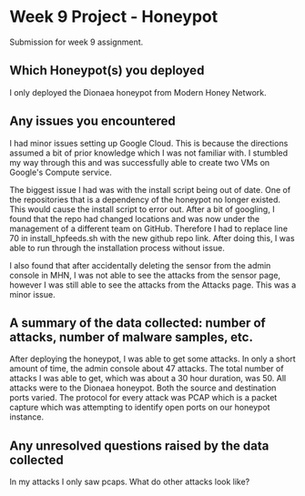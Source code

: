 # Week 9 Project - Honeypot
Submission for week 9 assignment.

## Which Honeypot(s) you deployed
I only deployed the Dionaea honeypot from Modern Honey Network.

## Any issues you encountered
I had minor issues setting up Google Cloud. This is because the directions assumed a bit of prior knowledge which I was not familiar with. I stumbled my way through this and was successfully able to create two VMs on Google's Compute service.

The biggest issue I had was with the install script being out of date. One of the repositories that is a dependency of the honeypot no longer existed. This would cause the install script to error out. After a bit of googling, I found that the repo had changed locations and was now under the management of a different team on GitHub. Therefore I had to replace line 70 in install_hpfeeds.sh with the new github repo link. After doing this, I was able to run through the installation process without issue. 

I also found that after accidentally deleting the sensor from the admin console in MHN, I was not able to see the attacks from the sensor page, however I was still able to see the attacks from the Attacks page. This was a minor issue. 

## A summary of the data collected: number of attacks, number of malware samples, etc.

After deploying the honeypot, I was able to get some attacks. In only a short amount of time, the admin console about 47 attacks. The total number of attacks I was able to get, which was about a 30 hour duration, was 50. All attacks were to the Dionaea honeypot. Both the source and destination ports varied. The protocol for every attack was PCAP which is a packet capture which was attempting to identify open ports on our honeypot instance.

## Any unresolved questions raised by the data collected

In my attacks I only saw pcaps. What do other attacks look like?